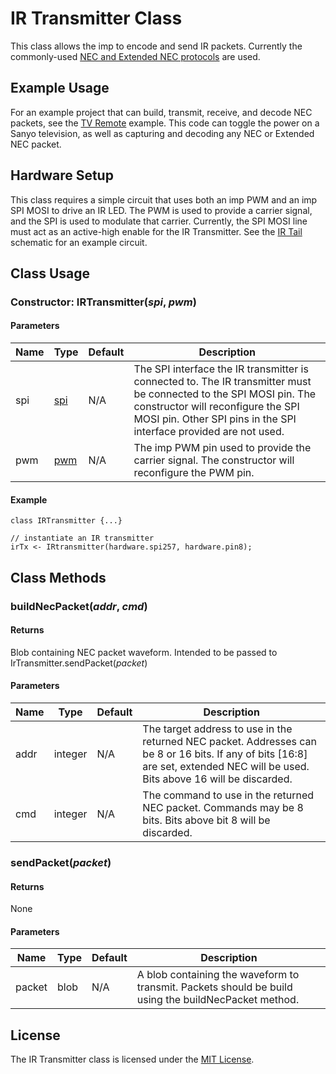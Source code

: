 # IR Transmitter Class

This class allows the imp to encode and send IR packets. Currently the commonly-used [NEC and Extended NEC protocols](http://techdocs.altium.com/display/FPGA/NEC+Infrared+Transmission+Protocol) are used. 

## Example Usage

For an example project that can build, transmit, receive, and decode NEC packets, see the [TV Remote](../Examples/) example. This code can toggle the power on a Sanyo television, as well as capturing and decoding any NEC or Extended NEC packet.

## Hardware Setup

This class requires a simple circuit that uses both an imp PWM and an imp SPI MOSI to drive an IR LED. The PWM is used to provide a carrier signal, and the SPI is used to modulate that carrier. Currently, the SPI MOSI line must act as an active-high enable for the IR Transmitter. See the [IR Tail](../Examples/ir-tail-sch.pdf) schematic for an example circuit.

## Class Usage

### Constructor: IRTransmitter(*spi*, *pwm*)

#### Parameters
| Name    | Type    | Default | Description |
|---------|---------|---------|-------------|
| spi     | [spi](https://electricimp.com/docs/api/hardware/spi/) | N/A | The SPI interface the IR transmitter is connected to. The IR transmitter must be connected to the SPI MOSI pin. The constructor will reconfigure the SPI MOSI pin. Other SPI pins in the SPI interface provided are not used. |
| pwm | [pwm](https://electricimp.com/docs/api/hardware/pwm/) | N/A | The imp PWM pin used to provide the carrier signal. The constructor will reconfigure the PWM pin. |

#### Example

```squirrel
class IRTransmitter {...}

// instantiate an IR transmitter
irTx <- IRtransmitter(hardware.spi257, hardware.pin8);
```

## Class Methods

### buildNecPacket(*addr*, *cmd*)

#### Returns
Blob containing NEC packet waveform. Intended to be passed to IrTransmitter.sendPacket(*packet*)

#### Parameters
| Name    | Type    | Default | Description |
|---------|---------|---------|-------------|
| addr     | integer | N/A | The target address to use in the returned NEC packet. Addresses can be 8 or 16 bits. If any of bits [16:8] are set, extended NEC will be used. Bits above 16 will be discarded. |
| cmd | integer | N/A | The command to use in the returned NEC packet. Commands may be 8 bits. Bits above bit 8 will be discarded. |

### sendPacket(*packet*)

#### Returns
None

#### Parameters
| Name    | Type    | Default | Description |
|---------|---------|---------|-------------|
| packet  | blob | N/A | A blob containing the waveform to transmit. Packets should be build using the buildNecPacket method. |

## License 
The IR Transmitter class is licensed under the [MIT License](https://github.com/electricimp/TMD2772/blob/master/LICENSE).